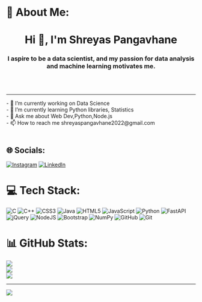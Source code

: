# 💫 About Me:
<h1 align="center">Hi 👋, I'm Shreyas Pangavhane</h1>
<h3 align="center">I aspire to be a data scientist, and my passion for data analysis and machine learning motivates me.</h3>
<br><br>
<hr>
 - 🔭 I’m currently working on Data Science<br>
 - 🌱 I’m currently learning Python libraries, Statistics<br>
 - 💬 Ask me about Web Dev,Python,Node.js<br>
 - 📫 How to reach me shreyaspangavhane2022@gmail.com<br><br>

## 🌐 Socials:
[![Instagram](https://img.shields.io/badge/Instagram-%23E4405F.svg?logo=Instagram&logoColor=white)](https://instagram.com/shreyas_pangavhane) [![LinkedIn](https://img.shields.io/badge/LinkedIn-%230077B5.svg?logo=linkedin&logoColor=white)](https://linkedin.com/in/https://www.linkedin.com/in/shreyas-pangavhane-3a011a263/) 

# 💻 Tech Stack:
![C](https://img.shields.io/badge/c-%2300599C.svg?style=for-the-badge&logo=c&logoColor=white) ![C++](https://img.shields.io/badge/c++-%2300599C.svg?style=for-the-badge&logo=c%2B%2B&logoColor=white) ![CSS3](https://img.shields.io/badge/css3-%231572B6.svg?style=for-the-badge&logo=css3&logoColor=white) ![Java](https://img.shields.io/badge/java-%23ED8B00.svg?style=for-the-badge&logo=openjdk&logoColor=white) ![HTML5](https://img.shields.io/badge/html5-%23E34F26.svg?style=for-the-badge&logo=html5&logoColor=white) ![JavaScript](https://img.shields.io/badge/javascript-%23323330.svg?style=for-the-badge&logo=javascript&logoColor=%23F7DF1E) ![Python](https://img.shields.io/badge/python-3670A0?style=for-the-badge&logo=python&logoColor=ffdd54) ![FastAPI](https://img.shields.io/badge/FastAPI-005571?style=for-the-badge&logo=fastapi) ![jQuery](https://img.shields.io/badge/jquery-%230769AD.svg?style=for-the-badge&logo=jquery&logoColor=white) ![NodeJS](https://img.shields.io/badge/node.js-6DA55F?style=for-the-badge&logo=node.js&logoColor=white) ![Bootstrap](https://img.shields.io/badge/bootstrap-%238511FA.svg?style=for-the-badge&logo=bootstrap&logoColor=white) ![NumPy](https://img.shields.io/badge/numpy-%23013243.svg?style=for-the-badge&logo=numpy&logoColor=white) ![GitHub](https://img.shields.io/badge/github-%23121011.svg?style=for-the-badge&logo=github&logoColor=white) ![Git](https://img.shields.io/badge/git-%23F05033.svg?style=for-the-badge&logo=git&logoColor=white)
# 📊 GitHub Stats:
![](https://github-readme-stats.vercel.app/api?username=shreyaspangavhane&theme=dark&hide_border=false&include_all_commits=false&count_private=false)<br/>
![](https://github-readme-streak-stats.herokuapp.com/?user=shreyaspangavhane&theme=dark&hide_border=false)<br/>
![](https://github-readme-stats.vercel.app/api/top-langs/?username=shreyaspangavhane&theme=dark&hide_border=false&include_all_commits=false&count_private=false&layout=compact)

---
[![](https://visitcount.itsvg.in/api?id=shreyaspangavhane&icon=9&color=0)](https://visitcount.itsvg.in)

<!-- Proudly created with GPRM ( https://gprm.itsvg.in ) -->
